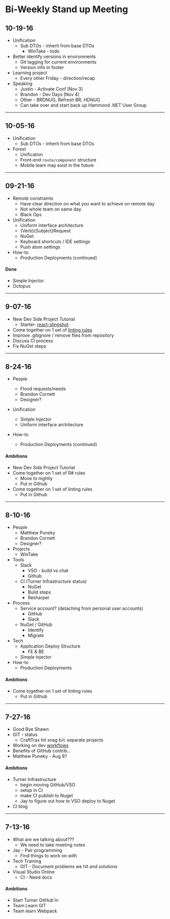 # Bi-Weekly Stand up Meeting

## 10-19-16

* Unification
  * Sub DTOs - inherit from base DTOs
    * WinTake - todo
* Better identify versions in environments
  * Git tagging for current environments
  * Version info in footer
* Learning project
  * Every other Friday - direction/recap
* Speaking
  * Justin - Activate Conf [Nov 3]
  * Brandon - Dev Days [Nov 4]
  * Other - BRDNUG, Refresh BR, HDNUG
  * Can take over and start back up Hammond .NET User Group

--------------

## 10-05-16

* Unification
  * Sub DTOs - inherit from base DTOs
* Forest
  * Unification
  * Front-end `route/component` structure
  * Mobile team may exist in the future

--------------

## 09-21-16

* Remote constraints
  * Have clear direction on what you want to achieve on remote day
  * Not whole team on same day
  * Black Ops
* Unification
    * Uniform interface architecture
    * {Verb}{Subject}Request
    * NuGet
    * Keyboard shortcuts / IDE settings
    * Push atom settings
* How-to
    * Production Deployments (continued)

#### Done
* Simple Injector
* Octopus

--------------

## 9-07-16

* New Dev Side Project Tutorial
  * Starter: [react-slingshot](https://github.com/coryhouse/react-slingshot)
* Come together on 1 set of [linting rules](js/.eslintrc)
* Improve .gitignore / remove files from repository
* Discuss CI process
* Fix NuGet steps

--------------

## 8-24-16

* People
    * Flood requests/needs
    * Brandon Cornett
    * Designer?

* Unification
    * Simple Injector
    * Uniform interface architecture

* How-to
    * Production Deployments (continued)

#### Ambitions

* New Dev Side Project Tutorial
* Come together on 1 set of R# rules
    * Move to nightly
    * Put in Github
* Come together on 1 set of linting rules
    * Put in Github

--------------

## 8-10-16

* People
    * Matthew Puneky
    * Brandon Cornett
    * Designer?
* Projects
    * WinTake
* Tools
    * Slack
        * VSO - build vs chat
        * Github
    * CI (Turner Infrastructure status)
        * NuGet
        * Build steps
        * Resharper
* Process
    * Service account? (detaching from personal user accounts)
        * GitHub
        * Slack
    * NuGet / GitHub
        * Identify
        * Migrate
* Tech
    * Application Deploy Structure
        * FE & BE
    * Simple Injector
* How-to
    * Production Deployments

#### Ambitions

* Come together on 1 set of linting rules
    * Put in Github

--------------

## 7-27-16

* Good Bye Shawn
* GIT - status
  * CraftTrax hit snag b/c separate projects
* Working on dev [workflows](https://github.com/turner-industries/dev-dept)
* Benefits of GitHub contrib...
* Matthew Puneky - Aug 8?

#### Ambitions

* Turner Infrastructure
  * begin moving GitHub/VSO
  * setup in CI
  * make CI publish to Nuget
  * Jay to figure out how to VSO deploy to Nuget
* CI blog

-----------

## 7-13-16

* What are we talking about???
    * We need to take meeting notes
* Jay - Pair programming
    * Find things to work on with
* Tech Training
    * GIT - Document problems we hit and solutions
* Visual Studio Online
    * CI - Need docs

#### Ambitions

* Start Turner GitHub'in
* Team Learn GIT
* Team learn Webpack

